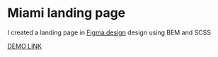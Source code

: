 # Miami landing page
I created a landing page in [Figma design](https://www.figma.com/file/nHz8bflIwJaWP3P99vKTH5/miami_home_new?node-id=16033%3A3) design using BEM and SCSS

[DEMO LINK](https://banzaifun.github.io/miami/)
